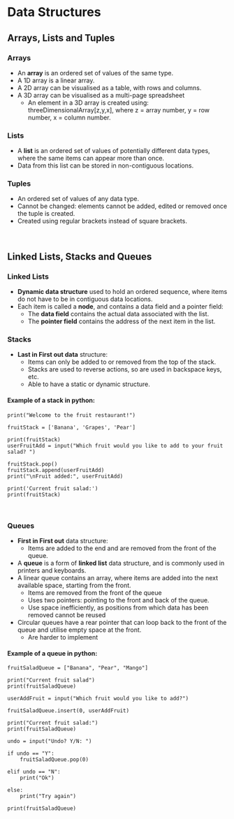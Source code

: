 # Data Structures

## Arrays, Lists and Tuples

### Arrays
- An **array** is an ordered set of values of the same type.
- A 1D array is a linear array.
- A 2D array can be visualised as a table, with rows and columns.
- A 3D array can be visualised as a multi-page spreadsheet
  - An element in a 3D array is created using: threeDimensionalArray[z,y,x], where z = array number, y = row number, x = column number.

### Lists
- A **list** is an ordered set of values of potentially different data types, where the same items can appear more than once.
- Data from this list can be stored in non-contiguous locations.

### Tuples
- An ordered set of values of any data type.
- Cannot be changed: elements cannot be added, edited or removed once the tuple is created.
- Created using regular brackets instead of square brackets.

<br>

## Linked Lists, Stacks and Queues

### Linked Lists
- **Dynamic data structure** used to hold an ordered sequence, where items do not have to be in contiguous data locations.
- Each item is called a **node**, and contains a data field and a pointer field:
  - The **data field** contains the actual data associated with the list.
  - The **pointer field** contains the address of the next item in the list.

### Stacks
- **Last in First out data** structure:
  - Items can only be added to or removed from the top of the stack.
  - Stacks are used to reverse actions, so are used in backspace keys, etc.
  - Able to have a static or dynamic structure.

#### Example of a stack in python:
```
print("Welcome to the fruit restaurant!")

fruitStack = ['Banana', 'Grapes', 'Pear']

print(fruitStack)
userFruitAdd = input("Which fruit would you like to add to your fruit salad? ")

fruitStack.pop()
fruitStack.append(userFruitAdd)
print("\nFruit added:", userFruitAdd)
 
print('Current fruit salad:')
print(fruitStack)
```

<br>

### Queues
- **First in First out** data structure:
  - Items are added to the end and are removed from the front of the queue.
- A **queue** is a form of **linked list** data structure, and is commonly used in printers and keyboards.
- A linear queue contains an array, where items are added into the next available space, starting from the front.
  - Items are removed from the front of the queue
  - Uses two pointers: pointing to the front and back of the queue.
  - Use space inefficiently, as positions from which data has been removed cannot be reused
- Circular queues have a rear pointer that can loop back to the front of the queue and utilise empty space at the front.
  - Are harder to implement

#### Example of a queue in python:
```
fruitSaladQueue = ["Banana", "Pear", "Mango"]
 
print("Current fruit salad")
print(fruitSaladQueue)

userAddFruit = input("Which fruit would you like to add?")

fruitSaladQueue.insert(0, userAddFruit)

print("Current fruit salad:")
print(fruitSaladQueue)

undo = input("Undo? Y/N: ")

if undo == "Y":
    fruitSaladQueue.pop(0)

elif undo == "N":
    print("Ok")

else:
    print("Try again")

print(fruitSaladQueue)
```




















